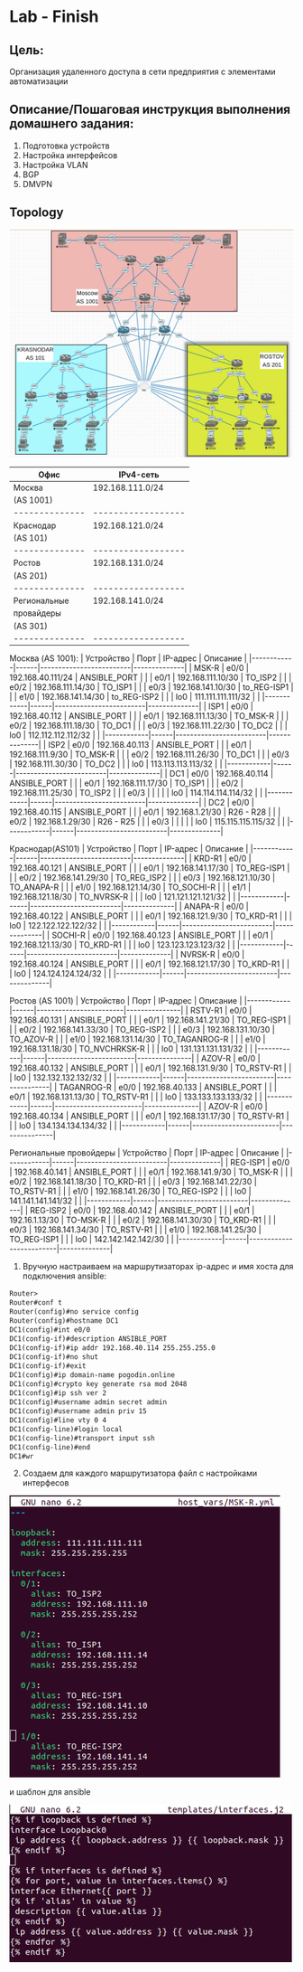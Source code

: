 # Lab - Finish

## Цель:
   
   Организация удаленного доступа в сети предприятия с элементами автоматизации

## Описание/Пошаговая инструкция выполнения домашнего задания:

1. Подготовка устройств
2. Настройка интерфейсов
3. Настройка VLAN
4. BGP
5. DMVPN   
   

## Topology

![](img/topology.png)

| Офис         | IPv4-сеть        |
|--------------|------------------|
| Москва       | 192.168.111.0/24 |
| (AS 1001)    |                  |
|--------------|------------------|
| Краснодар    | 192.168.121.0/24 |
| (AS 101)     |                  |
|--------------|------------------|
| Ростов       | 192.168.131.0/24 |
| (AS 201)     |                  |
|--------------|------------------|
| Региональные | 192.168.141.0/24 |
| провайдеры   |                  |
| (AS 301)     |                  |
|--------------|------------------|

Москва (AS 1001):
| Устройство | Порт | IP-адрес                | Описание     |
|------------|------|-------------------------|--------------|
| MSK-R      | e0/0 | 192.168.40.111/24       | ANSIBLE_PORT |
|            | e0/1 | 192.168.111.10/30       | TO_ISP2      |
|            | e0/2 | 192.168.111.14/30       | TO_ISP1      |
|            | e0/3 | 192.168.141.10/30       | to_REG-ISP1  |
|            | e1/0 | 192.168.141.14/30       | to_REG-ISP2  |
|            | lo0  | 111.111.111.111/32      |              |
|------------|------|-------------------------|--------------|
| ISP1       | e0/0 | 192.168.40.112          | ANSIBLE_PORT |
|            | e0/1 | 192.168.111.13/30       | TO_MSK-R     |
|            | e0/2 | 192.168.111.18/30       | TO_DC1       |
|            | e0/3 | 192.168.111.22/30       | TO_DC2       |
|            | lo0  | 112.112.112.112/32      |              |
|------------|------|-------------------------|--------------|
| ISP2       | e0/0 | 192.168.40.113          | ANSIBLE_PORT |
|            | e0/1 | 192.168.111.9/30        | TO_MSK-R     |
|            | e0/2 | 192.168.111.26/30       | TO_DC1       |
|            | e0/3 | 192.168.111.30/30       | TO_DC2       |
|            | lo0  | 113.113.113.113/32      |              |
|------------|------|-------------------------|--------------|
| DC1        | e0/0 | 192.168.40.114          | ANSIBLE_PORT |
|            | e0/1 | 192.168.111.17/30       | TO_ISP1      |
|            | e0/2 | 192.168.111.25/30       | TO_ISP2      |
|            | e0/3 |                         |              |
|            | lo0  | 114.114.114.114/32      |              |
|------------|------|-------------------------|--------------|
| DC2        | e0/0 | 192.168.40.115          | ANSIBLE_PORT |
|            | e0/1 | 192.168.1.21/30         | R26 - R28    |
|            | e0/2 | 192.168.1.29/30         | R26 - R25    |
|            | e0/3 |                         |              |
|            | lo0  | 115.115.115.115/32      |              |
|------------|------|-------------------------|--------------|

Краснодар(AS101)
| Устройство | Порт | IP-адрес                | Описание     |
|------------|------|-------------------------|--------------|
| KRD-R1     | e0/0 | 192.168.40.121          | ANSIBLE_PORT |
|            | e0/1 | 192.168.141.17/30       | TO_REG-ISP1  |
|            | e0/2 | 192.168.141.29/30       | TO_REG_ISP2  |
|            | e0/3 | 192.168.121.10/30       | TO_ANAPA-R   |
|            | e1/0 | 192.168.121.14/30       | TO_SOCHI-R   |
|            | e1/1 | 192.168.121.18/30       | TO_NVRSK-R   |
|            | lo0  | 121.121.121.121/32      |              |
|------------|------|-------------------------|--------------|
| ANAPA-R    | e0/0 | 192.168.40.122          | ANSIBLE_PORT |
|            | e0/1 | 192.168.121.9/30        | TO_KRD-R1    |
|            | lo0  | 122.122.122.122/32      |              |
|------------|------|-------------------------|--------------|
| SOCHI-R    | e0/0 | 192.168.40.123          | ANSIBLE_PORT |
|            | e0/1 | 192.168.121.13/30       | TO_KRD-R1    |
|            | lo0  | 123.123.123.123/32      |              |
|------------|------|-------------------------|--------------|
| NVRSK-R    | e0/0 | 192.168.40.124          | ANSIBLE_PORT |
|            | e0/1 | 192.168.121.17/30       | TO_KRD-R1    |
|            | lo0  | 124.124.124.124/32      |              |
|------------|------|-------------------------|--------------|


Ростов (AS 1001)
| Устройство | Порт | IP-адрес               | Описание      |
|------------|------|------------------------|---------------|
| RSTV-R1    | e0/0 | 192.168.40.131         | ANSIBLE_PORT  |
|            | e0/1 | 192.168.141.21/30      | TO_REG-ISP1   |
|            | e0/2 | 192.168.141.33/30      | TO_REG-ISP2   |
|            | e0/3 | 192.168.131.10/30      | TO_AZOV-R     |
|            | e1/0 | 192.168.131.14/30      | TO_TAGANROG-R |
|            | e1/0 | 192.168.131.18/30      | TO_NVCHRKSK-R |
|            | lo0  | 131.131.131.131/32     |               |
|------------|------|------------------------|---------------|
| AZOV-R     | e0/0 | 192.168.40.132         | ANSIBLE_PORT  |
|            | e0/1 | 192.168.131.9/30       | TO_RSTV-R1    |
|            | lo0  | 132.132.132.132/32     |               |
|------------|------|------------------------|---------------|
| TAGANROG-R | e0/0 | 192.168.40.133         | ANSIBLE_PORT  |
|            | e0/1 | 192.168.131.13/30      | TO_RSTV-R1    |
|            | lo0  | 133.133.133.133/32     |               |      |------------|------|------------------------|---------------|
| AZOV-R     | e0/0 | 192.168.40.134         | ANSIBLE_PORT  |
|            | e0/1 | 192.168.131.17/30      | TO_RSTV-R1    |
|            | lo0  | 134.134.134.134/32     |               |
|------------|------|------------------------|---------------|

Региональные провойдеры
| Устройство | Порт | IP-адрес                | Описание     |
|------------|------|-------------------------|--------------|
| REG-ISP1   | e0/0 | 192.168.40.141          | ANSIBLE_PORT |
|            | e0/1 | 192.168.141.9/30        | TO_MSK-R     |
|            | e0/2 | 192.168.141.18/30       | TO_KRD-R1    |
|            | e0/3 | 192.168.141.22/30       | TO_RSTV-R1   |
|            | e1/0 | 192.168.141.26/30       | TO_REG-ISP2  |
|            | lo0  | 141.141.141.141/32      |              |
|------------|------|-------------------------|--------------|
| REG-ISP2   | e0/0 | 192.168.40.142          | ANSIBLE_PORT |
|            | e0/1 | 192.16.1.13/30          | TO-MSK-R     |
|            | e0/2 | 192.168.141.30/30       | TO_KRD-R1    |
|            | e0/3 | 192.168.141.34/30       | TO_RSTV-R1   |
|            | e1/0 | 192.168.141.25/30       | TO_REG-ISP1  |
|            | lo0  | 142.142.142.142/30      |              |
|------------|------|-------------------------|--------------|

1. Вручную настраиваем на маршрутизаторах ip-адрес и имя хоста для подключения ansible:

```
Router>
Router#conf t
Router(config)#no service config
Router(config)#hostname DC1
DC1(config)#int e0/0
DC1(config-if)#description ANSIBLE_PORT
DC1(config-if)#ip addr 192.168.40.114 255.255.255.0
DC1(config-if)#no shut
DC1(config-if)#exit
DC1(config)#ip domain-name pogodin.online
DC1(config)#crypto key generate rsa mod 2048
DC1(config)#ip ssh ver 2
DC1(config)#username admin secret admin
DC1(config)#username admin priv 15
DC1(config)#line vty 0 4
DC1(config-line)#login local
DC1(config-line)#transport input ssh
DC1(config-line)#end
DC1#wr
```

2. Создаем для каждого маршрутизатора файл с настройками интерфесов

![](img/host_vars.png)

   и шаблон для ansible

![](img/interfaces_template.png)
   


